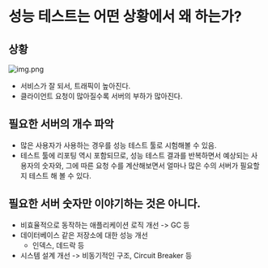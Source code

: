 # 성능 테스트는 어떤 상황에서 왜 하는가?

## 상황

![img.png](img.png)

- 서비스가 잘 되서, 트래픽이 높아진다.
- 클라이언트 요청이 많아질수록 서버의 부하가 많아진다.

## 필요한 서버의 개수 파악

- 많은 사용자가 사용하는 경우를 성능 테스트 툴로 시험해볼 수 있음.
- 테스트 툴에 리포팅 역시 포함되므로, 성능 테스트 결과를 반복하면서 예상되는 사용자의 숫자와, 그에 따른 요청 수를 계산해보면서 얼마나 많은 수의 서버가 필요할 지 
  테스트 해 볼 수 있다.

## 필요한 서버 숫자만 이야기하는 것은 아니다.

- 비효율적으로 동작하는 애플리케이션 로직 개선 -> GC 등
- 데이터베이스 같은 저장소에 대한 성능 개선 
  - 인덱스, 데드락 등
- 시스템 설계 개선 -> 비동기적인 구조, Circuit Breaker 등

